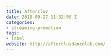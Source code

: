 ```yaml
---
title: Aftercluv
date: 2018-09-27 11:32:00 Z
categories:
- streaming-promotion
tags:
- label
website: http://aftercluvdancelab.com/
---
```


